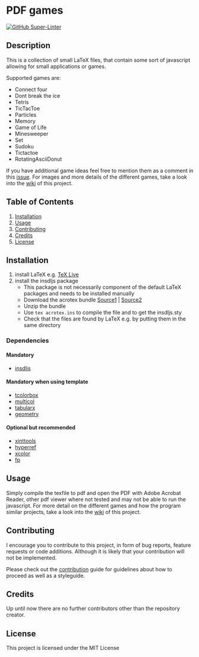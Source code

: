 # PDF games

[![GitHub Super-Linter](https://github.com/rwarnking/pdf-games/workflows/Lint%20Code%20Base/badge.svg)](https://github.com/marketplace/actions/super-linter)

## Description
This is a collection of small LaTeX files, that contain some sort of javascript
allowing for small applications or games.

Supported games are:
- Connect four
- Dont break the ice
- Tetris
- TicTacToe
- Particles
- Memory
- Game of Life
- Minesweeper
- Set
- Sudoku
- Tictactoe
- RotatingAsciiDonut

If you have additional game ideas feel free to mention them as a comment in this
[issue](https://github.com/rwarnking/pdf-games/issues/6).
For images and more details of the different games,
take a look into the [wiki](https://github.com/rwarnking/pdf-games/wiki) of this project.

## Table of Contents
1. [Installation](#installation)
2. [Usage](#usage)
3. [Contributing](#contributing)
4. [Credits](#credits)
4. [License](#license)

## Installation

1. install LaTeX e.g. [TeX Live](https://www.tug.org/texlive/)
2. install the insdljs package
    * This package is not necessarily component of the default LaTeX packages and needs to be
        installed manually
    * Download the acrotex bundle [Source1](https://ctan.org/pkg/insdljs) | [Source2](http://www.math.uakron.edu/~dpstory/webeq.html)
    * Unzip the bundle
    * Use ```tex acrotex.ins``` to compile the file and to get the insdljs.sty
    * Check that the files are found by LaTeX e.g. by putting them in the same directory

### Dependencies

#### Mandatory
- [insdljs](https://ctan.org/pkg/insdljs)

#### Mandatory when using template
- [tcolorbox](https://www.ctan.org/pkg/tcolorbox)
- [multicol](https://www.ctan.org/pkg/multicol)
- [tabularx](https://www.ctan.org/pkg/tabularx)
- [geometry](https://www.ctan.org/pkg/geometry)

#### Optional but recommended
- [xinttools](https://www.ctan.org/pkg/xint)
- [hyperref](https://www.ctan.org/pkg/hyperref)
- [xcolor](https://www.ctan.org/pkg/xcolor)
- [fp](https://www.ctan.org/pkg/fp)

## Usage

Simply compile the texfile to pdf and open the PDF with Adobe Acrobat Reader, other pdf viewer
where not tested and may not be able to run the javascript.
For more detail on the different games and how the program similar projects,
take a look into the [wiki](https://github.com/rwarnking/pdf-games/wiki) of this project.

## Contributing

I encourage you to contribute to this project, in form of bug reports, feature requests
or code additions. Although it is likely that your contribution will not be implemented.

Please check out the [contribution](docs/CONTRIBUTING.md) guide for guidelines about how to proceed
as well as a styleguide.

## Credits
Up until now there are no further contributors other than the repository creator.

## License
This project is licensed under the MIT License
